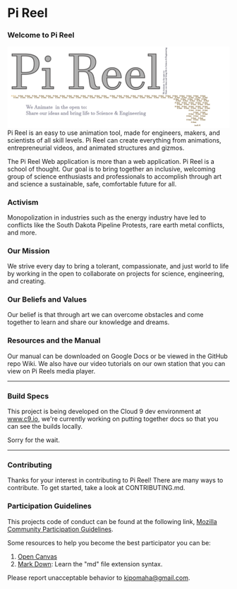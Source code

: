 # Pi Reel

### Welcome to Pi Reel  
![Pi Reel Logo](img/pireel.png)   
Pi Reel is an easy to use animation tool, made for engineers, makers, and scientists of all skill levels. Pi Reel can create everything from animations, entrepreneurial videos, and animated structures and gizmos.  


The Pi Reel Web application is more than a web application. Pi Reel is a school of thought. Our goal is to bring together an inclusive, welcoming group of science enthusiasts and professionals to accomplish through art and science a sustainable, safe, comfortable future for all. 

### Activism  
Monopolization in industries such as the energy industry have led to conflicts like the South Dakota Pipeline Protests, rare earth metal conflicts, and more.

### Our Mission   
We strive every day to bring a tolerant, compassionate, and just world to life by working in the open to collaborate on projects for science, engineering, and creating.  

### Our Beliefs and Values
Our belief is that through art we can overcome obstacles and come together to learn and share our knowledge and dreams.    

### Resources and the Manual  
  Our manual can be downloaded on Google Docs or be viewed in the GitHub repo Wiki. We also have our video tutorials on our own station that you can view on Pi Reels media player.  
<hr>  

### Build Specs
  This project is being developed on the Cloud 9 dev environment at www.c9.io, we're currently working on putting together docs so that you can
  see the builds locally. 
  
  Sorry for the wait.
<hr>  

### Contributing   
  Thanks for your interest in contributing to Pi Reel! There are many ways to contribute. To get started, take a look at CONTRIBUTING.md.

### Participation Guidelines  
  This projects code of conduct can be found at the following link, 
  [Mozilla Community Participation Guidelines](https://www.mozilla.org/en-US/about/governance/policies/participation/). 
  
  Some resources to help you become the best participator you can be:  
  1. [Open Canvas](https://mozilla.github.io/open-leadership-training-series/articles/opening-your-project/develop-an-open-project-strategy-with-open-canvas/#introducing-open-canvas)  
  2. [Mark Down](https://guides.github.com/features/mastering-markdown/): Learn the "md" file extension syntax. 
  
  Please report unacceptable behavior to kipomaha@gmail.com.  


